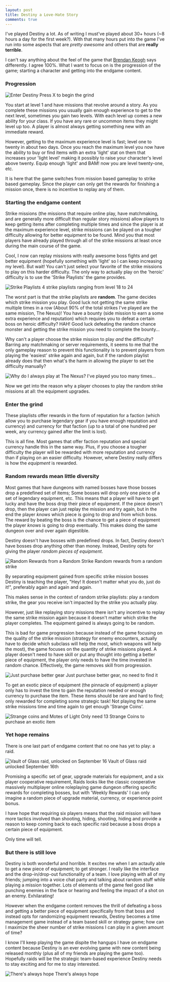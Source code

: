```yaml
---
layout: post
title: Destiny a Love-Hate Story
comments: true
---
```


I've played Destiny a lot. As of writing I must've played about 30+ hours (~8 hours a day for the first week?). With that many hours put into the game I've run into some aspects that are *pretty awesome* and others that are **really terrible**.



I can't say anything about the feel of the game that [Brendan Keogh](http://brkeogh.com/2014/09/14/notes-on-destiny/) says differently. I agree 100%. What I want to focus on is the progression of the game; starting a character and getting into the endgame content.
 
### Progression

![Enter Destiny]({{site.baseurl}}/assets/destiny/push_x.jpg)
<span class="img-description">Press X to begin the grind</span>

You start at level 1 and have missions that revolve around a story. As you complete these missions you usually gain enough experience to get to the next level, sometimes you gain two levels. With each level up comes a new ability for your class. If you have any rare or uncommon items they might level up too. A player is almost always getting something new with an immediate reward.

However, getting to the maximum experience level is fast; level one to twenty in about two days. Once you reach the maximum level you now have the ability to buy or find items with an extra 'light' stat on them that increases your 'light level' making it possibly to raise your character's level above twenty. Equip enough 'light' and BAM! now you are level twenty-one, etc.

It is here that the game switches from mission based gameplay to strike based gameplay. Since the player can only get the rewards for finishing a mission once, there is no incentive to replay any of them.

### Starting the endgame content

Strike missions (the missions that require online play, have matchmaking, and are generally more difficult than regular story missions) allow players to keep getting items after completing multiple times and since the player is at the maximum experience level, strike missions can be played on a tougher difficulty allowing for better equipment to be found. Mind you that most players have already played through all of the strike missions at least once during the main course of the game. 

Cool, I now can replay missions with really awesome boss fights and get better equipment (hopefully something with 'light' so I can keep increasing my level). But wait! You can't just select your favorite of the strike missions to play on this harder difficulty. The only way to actually play on the 'heroic' difficulty is to use the 'Strike Playlists' the game provides. 

![Strike Playlists]({{site.baseurl}}/assets/destiny/strike_playlist.jpg)
<span class="img-description">4 strike playlists ranging from level 18 to 24</span>

The worst part is that the strike playlists are **random**. The game decides which strike mission you play. Good luck not getting the same strike multiple times in a row (About 90% of the total strikes I've played are the same mission, The Nexus)! You have a bounty (side mission to earn a some extra experience and reputation) which requires you to defeat a certain boss on heroic difficulty? HAH! Good luck defeating the random chance monster and getting the strike mission you need to complete the bounty...

Why can't a player choose the strike mission to play *and* the difficulty? Barring any matchmaking or server requirements, it seems to me that the only gameplay reason to prevent this functionality is to prevent players from playing the 'easiest' strike again and again, but if the random playlist already does that then what's the harm in allowing the player to set the difficulty manually?

![Why do I always play at The Nexus?]({{site.baseurl}}/assets/destiny/nexus_boss.jpg)
<span class="img-description">I've played you too many times...</span>

Now we get into the reason why a player chooses to play the random strike missions at all: the equipment upgrades.

### Enter the grind

These playlists offer rewards in the form of reputation for a faction (which allow you to purchase legendary gear if you have enough reputation and currency) and currency for that faction (up to a total of one hundred per week, any currency gained after the limit is lost).

This is all fine. Most games that offer faction reputation and special currency handle this in the same way. Plus, if you choose a tougher difficulty the player will be rewarded with more reputation and currency than if playing on an easier difficulty. However, where Destiny really differs is how the *equipment* is rewarded.

### Random rewards mean little diversity

Most games that have dungeons with named bosses have those bosses drop a predefined set of items; Some bosses will drop only one piece of a set of legendary equipment, etc. This means that a player will have to get lucky and have the boss drop their piece of equipment. If the piece doesn't drop, then the player can just replay the mission and try again, but in the end the player *knows* which piece is going to drop and from which boss. The reward by beating the boss is the chance to get a piece of equipment the player *knows* is going to drop eventually. This makes doing the same dungeon over and over again digestible.

Destiny doesn't have bosses with predefined drops. In fact, Destiny doesn't have bosses drop anything other than money. Instead, Destiny opts for giving the player *random pieces of equipment*.

![Random Rewards from a Random Strike]({{site.baseurl}}/assets/destiny/random_rewards.jpg)
<span class="img-description">Random rewards from a random strike</span>

By separating equipment gained from specific strike mission bosses Destiny is teaching the player, "Hey! It doesn't matter what you do, just do it!", preferably again and again and again. 

This makes sense in the context of random strike playlists: play a random strike, the gear you receive isn't impacted by the strike you actually play. 

However, just like replaying story missions there isn't any incentive to replay the same strike mission again because it doesn't matter which strike the player completes. The equipment gained is always going to be random.

This is bad for game progression because instead of the game focusing on the quality of the strike mission (strategy for enemy encounters, actually have to decide which subclass will help the most, which weapons will help the most), the game focuses on the quantity of strike missions played. A player doesn't need to have skill or put any thought into getting a better piece of equipment, the player only needs to have the time invested in random chance. Effectively, the game removes skill from progression.

![Just purchase better gear]({{site.baseurl}}/assets/destiny/purchase_gear.jpg)
<span class="img-description">Just purchase better gear, no need to find it</span>

To get an exotic piece of equipment (the pinnacle of equipment) a player only has to invest the time to gain the reputation needed or enough currency to purchase the item. These items should be rare and hard to find; only rewarded for completing some strategic task! Not playing the same strike missions time and time again to get enough 'Strange Coins'.

![Strange coins and Motes of Light]({{site.baseurl}}/assets/destiny/strange_coins.jpg)
<span class="img-description">Only need 13 Strange Coins to purchase an exotic item</span>

### Yet hope remains

There is one last part of endgame content that no one has yet to play: a raid.

![Vault of Glass raid, unlocked on September 16]({{site.baseurl}}/assets/destiny/raid.jpg)
<span class="img-description">Vault of Glass raid unlocked September 16th</span>

Promising a specific set of gear, upgrade materials for equipment, and a six player cooperative requirement, Raids looks like the classic cooperative massively multiplayer online roleplaying game dungeon offering specific rewards for completing bosses, but with 'Weekly Rewards' I can only imagine a random piece of upgrade material, currency, or experience point bonus.

I have hope that requiring six players means that the raid mission will have more tactics involved than shooting, hiding, shooting, hiding and provide a reason to keep coming back to each specific raid because a boss drops a certain piece of equipment.

Only time will tell.

### But there is still love

Destiny is both wonderful and horrible. It excites me when I am actaully able to get a new piece of equipment; to get stronger. I really like the interface and the drop-in/drop-out functionality of a team. I love playing with all of my friends; jumping into a voice chat party and talking about random stuff while playing a mission together. Lots of elements of the game feel good like punching enemies in the face or hearing and feeling the impact of a shot on an enemy. Exhilarating!  

However when the endgame content removes the thrill of defeating a boss and getting a better piece of equipment specifically from that boss and instead opts for randomizing equipment rewards, Destiny becomes a time management game instead of a team based skill or strategy game; how can I maximize the sheer number of strike missions I can play in a given amount of time? 

I know I'll keep playing the game dispite the hangups I have on endgame content because Destiny is an ever evolving game with new content being released monthly (plus all of my friends are playing the game too). Hopefully raids will be the strategic team-based experience Destiny needs to stay exciting and for me to stay interested.

![There's always hope]({{site.baseurl}}/assets/destiny/guardian_traveler.jpg)
<span class="img-description">There's always hope</span>